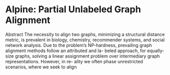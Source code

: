 # Alpine: Partial Unlabeled Graph Alignment
Abstract
The necessity to align two graphs, minimizing a structural distance
metric, is prevalent in biology, chemistry, recommender systems,
and social network analysis. Due to the problem’s NP-hardness,
prevailing graph alignment methods follow an attributed and la-
beled approach, for equally-size graphs, solving a linear assignment
problem over intermediary graph representations. However, in re-
ality we often phase unrestricted scenarios, where we seek to align
#

